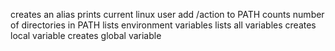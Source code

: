 creates an alias
prints current linux user
add /action to PATH
counts number of directories in PATH
lists environment variables
lists all variables
creates local variable
creates global variable
